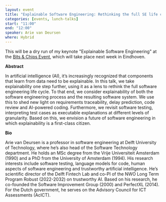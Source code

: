 ```yaml
---
layout: event
title: "Explainable Software Engineering: Rethinking the full SE life cycle"
categories: [events, lunch-talks]
start: "11:00"
end: "12:00"
speaker: Arie van Deursen
where: Hybrid
---
```


This will be a dry run of my keynote "Explainable Software Engineering" at the [Bits & Chips Event](https://bits-chips.nl/bitschips-event/#van-deursen), which will take place next week in Eindhoven.

**Abstract**

In artificial intelligence (AI), it’s increasingly recognized that components that learn from data need to be explainable. In this talk, we take explainability one step further, using it as a lens to rethink the full software engineering life cycle. To that end, we consider explainability of both the software engineering process and the resulting software system. We use this to shed new light on requirements traceability, delay prediction, code review and AI-powered coding. Furthermore, we revisit software testing, interpreting test cases as executable explanations at different levels of granularity. Based on this, we envision a future of software engineering in which explainability is a first-class citizen.

**Bio**

Arie van Deursen is a professor in software engineering at Delft University of Technology, where he’s also head of the Software Technology department. He holds an MSc degree from the Vrije Universiteit Amsterdam (1990) and a PhD from the University of Amsterdam (1994). His research interests include software testing, language models for code, human aspects of software engineering and trustworthy artificial intelligence. He’s scientific director of the Delft Fintech Lab and co-PI of the NWO Long Term Program Robust (2022-2032) on trustworthy AI. Based on his research, he co-founded the Software Improvement Group (2000) and PerfectXL (2014). For the Dutch government, he serves on the Advisory Council for ICT Assessments (AcICT).
